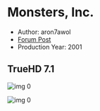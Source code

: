 # Monsters, Inc.

* Author: aron7awol
* [Forum Post](https://www.avsforum.com/threads/bass-eq-for-filtered-movies.2995212/post-57965002)
* Production Year: 2001

## TrueHD 7.1

![img 0](https://i.imgur.com/b3Hb2qV.jpg)

![img 0](https://i.imgur.com/Xe0whLm.png)

